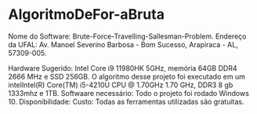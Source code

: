 # AlgoritmoDeFor-aBruta
Nome do Software: Brute-Force-Travelling-Sallesman-Problem.
Endereço da UFAL: Av. Manoel Severino Barbosa - Bom Sucesso, Arapiraca - AL, 57309-005.

Hardware Sugerido: Intel Core i9 11980HK 5GHz, memória 64GB DDR4 2666 MHz e SSD 256GB. 
O algoritmo desse projeto foi executado em um intelIntel(R) Core(TM) i5-4210U CPU @ 1.70GHz   1.70 GHz, DDR3 8 gb 1333mhz e  1TB.
Softwaare necessário: Todo o projeto foi rodado Windows 10.
Disponibilidade:
Custo: Todas as ferramentas utilizadas são gratuitas.
